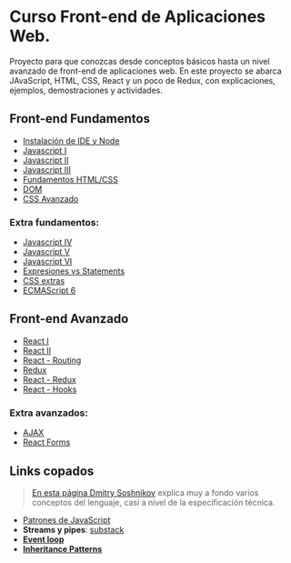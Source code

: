 # Curso Front-end de Aplicaciones Web.

Proyecto para que conozcas desde conceptos básicos hasta un nivel avanzado de front-end de aplicaciones web. En este proyecto se abarca JAvaScript, HTML, CSS, React y un poco de Redux, con explicaciones, ejemplos, demostraciones y actividades.

## Front-end Fundamentos

- [Instalación de IDE y Node](./module-1/module-1)
- [Javascript I](./module-2/module-2)
- [Javascript II](./module-3/module-3)
- [Javascript III](./module-4/module-4)
- [Fundamentos HTML/CSS](./module-5/module-5)
- [DOM](./module-6/module-6)
- [CSS Avanzado](./module-7/module-7)

### Extra fundamentos:

- [Javascript IV](./Optionals/Optional_1_Js)
- [Javascript V](./Optionals/Optional_2_Js)
- [Javascript VI](./Optionals/Optional_3_Js)
- [Expresiones vs Statements](./Optionals/Optional_4_Js)
- [CSS extras](./Optionals/Optional_5_Css)
- [ECMAScript 6](./Optionals/Optional_6_Es6)

## Front-end Avanzado

- [React I](./module-8/module-8)
- [React II](./module-9/module-9)
- [React - Routing](./module-10/module-10)
- [Redux](./module-11/module-11)
- [React - Redux](./module-12/module-12)
- [React - Hooks](./module-13/module-13)

### Extra avanzados:

- [AJAX](./Optionals/Optional_7_Ajax)
- [React Forms](./Optionals/Optional_8_Ract_Form)

## Links copados

> [En esta página Dmitry Soshnikov](http://dmitrysoshnikov.com/ecmascript/javascript-the-core/#this-value) explica muy a fondo varios conceptos del lenguaje, casi a nivel de la especificación técnica.

- [Patrones de JavaScript](https://addyosmani.com/resources/essentialjsdesignpatterns/book/)
- **Streams y pipes**: [substack](https://github.com/substack/stream-handbook)
- [**Event loop**](https://www.youtube.com/watch?v=8aGhZQkoFbQ)
- [**Inheritance Patterns**](http://davidshariff.com/blog/javascript-inheritance-patterns/#first-article)

